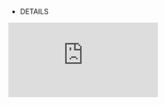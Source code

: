 - DETAILS


![link](https://github.com/Bariflo-Labs/SENSOR_MON/blob/Main-Branch/Monitoring%20Device-Algo.pdf)

